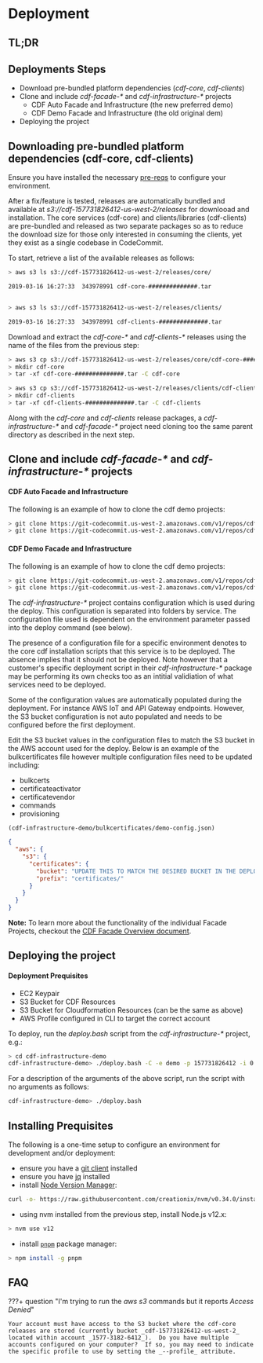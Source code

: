# Deployment

## TL;DR

## Deployments Steps
* Download pre-bundled platform dependencies (_cdf-core_, _cdf-clients_)
* Clone and include _cdf-facade-*_ and _cdf-infrastructure-*_ projects
    * CDF Auto Facade and Infrastructure (the new preferred demo)
    * CDF Demo Facade and Infrastructure (the old original dem)
* Deploying the project
    
    
## Downloading pre-bundled platform dependencies (cdf-core, cdf-clients)

Ensure you have installed the necessary [pre-reqs](#installing-prequisities) to configure your environment.

After a fix/feature is tested, releases are automatically bundled and available at _s3://cdf-157731826412-us-west-2/releases_ for downlooad and installation.  The core services (cdf-core) and clients/libraries (cdf-clients) are pre-bundled and released as two separate packages so as to reduce the download size for those only interested in consuming the clients, yet they exist as a single codebase in CodeCommit. 

To start, retrieve a list of the available releases as follows:

```sh
> aws s3 ls s3://cdf-157731826412-us-west-2/releases/core/

2019-03-16 16:27:33  343978991 cdf-core-##############.tar


> aws s3 ls s3://cdf-157731826412-us-west-2/releases/clients/

2019-03-16 16:27:33  343978991 cdf-clients-##############.tar
```

Download and extract the _cdf-core-*_ and _cdf-clients-*_ releases using the name of the files from the previous step:

```sh
> aws s3 cp s3://cdf-157731826412-us-west-2/releases/core/cdf-core-##############.tar .
> mkdir cdf-core
> tar -xf cdf-core-##############.tar -C cdf-core

> aws s3 cp s3://cdf-157731826412-us-west-2/releases/clients/cdf-clients-##############.tar .
> mkdir cdf-clients
> tar -xf cdf-clients-##############.tar -C cdf-clients

```

Along with the _cdf-core_ and _cdf-clients_ release packages, a _cdf-infrastructure-*_ and _cdf-facade-*_ project need cloning too the same parent directory as described in the next step.  

## Clone and include _cdf-facade-*_ and _cdf-infrastructure-*_ projects

#### CDF Auto Facade and Infrastructure

The following is an example of how to clone the cdf demo projects:

```sh
> git clone https://git-codecommit.us-west-2.amazonaws.com/v1/repos/cdf-facade-auto
> git clone https://git-codecommit.us-west-2.amazonaws.com/v1/repos/cdf-infrastructure-auto
```


#### CDF Demo Facade and Infrastructure

The following is an example of how to clone the cdf demo projects:

```sh
> git clone https://git-codecommit.us-west-2.amazonaws.com/v1/repos/cdf-facade-demo
> git clone https://git-codecommit.us-west-2.amazonaws.com/v1/repos/cdf-infrastructure-demo
```



The _cdf-infrastructure-*_ project contains configuration which is used during the deploy. This configuration is separated into folders by service. 
The configuration file used is dependent on the environment parameter passed into the deploy command (see below). 

The presence of a configuration file for a specific environment denotes to the core cdf installation scripts that this service is to be deployed.  The absence implies that it should not be deployed.  Note however that a customer's specific deployment script in their _cdf-infrastructure-*_ package may be performing its own checks too as an intitial validiation of what services need to be deployed.

Some of the configuration values are automatically populated during the deployment. For instance AWS IoT and API Gateway endpoints. However, the S3 
bucket configuration is not auto populated and needs to be configured before the first deployment.

Edit the S3 bucket values in the configuration files to match the S3 bucket in the AWS account used for the deploy. Below is an example of the bulkcertificates file however multiple configuration files need to be updated including:

* bulkcerts
* certificateactivator
* certificatevendor
* commands
* provisioning

`(cdf-infrastructure-demo/bulkcertificates/demo-config.json)`

```json
{
  "aws": {
    "s3": {
      "certificates": {
        "bucket": "UPDATE THIS TO MATCH THE DESIRED BUCKET IN THE DEPLOYMENT AWS ACCOUNT",
        "prefix": "certificates/"
      }
    }
  }
}
```

**Note:** To learn more about the functionality of the individual Facade Projects, checkout the [CDF Facade Overview document](../projects/facade/overview.md).

## Deploying the project

#### Deployment Prequisites
* EC2 Keypair
* S3 Bucket for CDF Resources
* S3 Bucket for Cloudformation Resources (can be the same as above)
* AWS Profile configured in CLI to target the correct account


To deploy, run the _deploy.bash_ script from the _cdf-infrastructure-*_ project, e.g.:

```sh
> cd cdf-infrastructure-demo
cdf-infrastructure-demo> ./deploy.bash -C -e demo -p 157731826412 -i 0.0.0.0/0 -u cdf-157721836412-us-west-2 -b cdf-157721836412-us-west-2 -R us-west-2 -P 1577
```

For a description of the arguments of the above script, run the script with no arguments as follows:

```sh
cdf-infrastructure-demo> ./deploy.bash
```

## Installing Prequisites

The following is a one-time setup to configure an environment for development and/or deployment:

+ ensure you have a [git client](https://git-scm.com/book/en/v2/Getting-Started-Installing-Git) installed
+ ensure you have [jq](https://stedolan.github.io/jq/) installed
+ install [Node Version Manager](https://github.com/creationix/nvm#install--update-script):


```sh
curl -o- https://raw.githubusercontent.com/creationix/nvm/v0.34.0/install.sh | bash
```

+ using nvm installed from the previous step, install Node.js v12.x:

```sh
> nvm use v12
```

+ install [`pnpm`](https://pnpm.js.org) package manager:

```sh
> npm install -g pnpm
```

## FAQ

???+ question "I'm trying to run the _aws s3_ commands but it reports _Access Denied_"

    Your account must have access to the S3 bucket where the cdf-core releases are stored (currently bucket _cdf-157731826412-us-west-2_ located within account _1577-3182-6412_).  Do you have multiple accounts configured on your computer?  If so, you may need to indicate the specific profile to use by setting the _--profile_ attribute.
